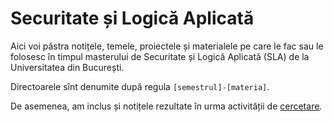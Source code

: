 # Securitate și Logică Aplicată

Aici voi păstra notițele, temele, proiectele și materialele pe care le fac sau le folosesc în timpul masterului de Securitate și Logică Aplicată (SLA) de la Universitatea din București.

Directoarele sînt denumite după regula `[semestrul]-[materia]`.

De asemenea, am inclus și notițele rezultate în urma activității de [cercetare](https://gitlab.com/adimanea/sla/tree/master/cercetare).
